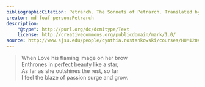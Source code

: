 ```yaml
---
bibliographicCitation: Petrarch. The Sonnets of Petrarch. Translated by Joseph Auslander - Longmans, Green & Co., New York, 1932.
creator: md-foaf-person:Petrarch
description:
    "@type": http://purl.org/dc/dcmitype/Text
    license: http://creativecommons.org/publicdomain/mark/1.0/
source: http://www.sjsu.edu/people/cynthia.rostankowski/courses/HUM120AF14/s3/THE%20SONNETS%20OF%20PETRARCH.pdf
---
```


> When Love his flaming image on her brow  
> Enthrones in perfect beauty like a star,  
> As far as she outshines the rest, so far  
> I feel the blaze of passion surge and grow.  
